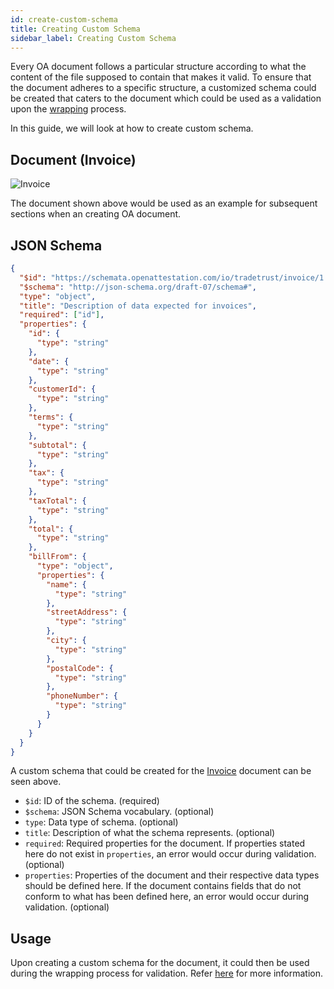 ```yaml
---
id: create-custom-schema
title: Creating Custom Schema
sidebar_label: Creating Custom Schema
---
```


Every OA document follows a particular structure according to what the content of the file supposed to contain that makes it valid. To ensure that the document adheres to a specific structure, a customized schema could be created that caters to the document which could be used as a validation upon the [wrapping](/docs/developer-section/libraries/open-attestation-cli#wrapping-documents) process.

In this guide, we will look at how to create custom schema.

## Document (Invoice)

![Invoice](/docs/docs-section/roadmap/invoice-sample.png)

The document shown above would be used as an example for subsequent sections when an creating OA document.

## JSON Schema

```json
{
  "$id": "https://schemata.openattestation.com/io/tradetrust/invoice/1.0/schema.json",
  "$schema": "http://json-schema.org/draft-07/schema#",
  "type": "object",
  "title": "Description of data expected for invoices",
  "required": ["id"],
  "properties": {
    "id": {
      "type": "string"
    },
    "date": {
      "type": "string"
    },
    "customerId": {
      "type": "string"
    },
    "terms": {
      "type": "string"
    },
    "subtotal": {
      "type": "string"
    },
    "tax": {
      "type": "string"
    },
    "taxTotal": {
      "type": "string"
    },
    "total": {
      "type": "string"
    },
    "billFrom": {
      "type": "object",
      "properties": {
        "name": {
          "type": "string"
        },
        "streetAddress": {
          "type": "string"
        },
        "city": {
          "type": "string"
        },
        "postalCode": {
          "type": "string"
        },
        "phoneNumber": {
          "type": "string"
        }
      }
    }
  }
}
```

A custom schema that could be created for the [Invoice](#document-invoice) document can be seen above.

- `$id`: ID of the schema. (required)
- `$schema`: JSON Schema vocabulary. (optional)
- `type`: Data type of schema. (optional)
- `title`: Description of what the schema represents. (optional)
- `required`: Required properties for the document. If properties stated here do not exist in `properties`, an error would occur during validation. (optional)
- `properties`: Properties of the document and their respective data types should be defined here. If the document contains fields that do not conform to what has been defined here, an error would occur during validation. (optional)

## Usage

Upon creating a custom schema for the document, it could then be used during the wrapping process for validation. Refer [here](/docs/developer-section/libraries/open-attestation-cli#wrapping-documents) for more information.
